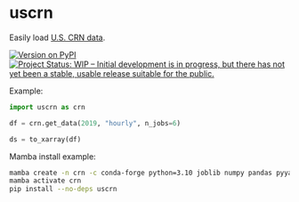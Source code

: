 # uscrn

Easily load [U.S. CRN data](https://www.ncei.noaa.gov/access/crn/).

[![Version on PyPI](https://img.shields.io/pypi/v/uscrn.svg)](https://pypi.org/project/uscrn/)
[![Project Status: WIP – Initial development is in progress, but there has not yet been a stable, usable release suitable for the public.](https://www.repostatus.org/badges/latest/wip.svg)](https://www.repostatus.org/#wip)

Example:

```python
import uscrn as crn

df = crn.get_data(2019, "hourly", n_jobs=6)

ds = to_xarray(df)
```

Mamba install example:

```sh
mamba create -n crn -c conda-forge python=3.10 joblib numpy pandas pyyaml requests xarray fastparquet netcdf4
mamba activate crn
pip install --no-deps uscrn
```
